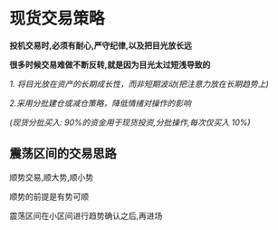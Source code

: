 # 现货交易策略

**投机交易时,必须有耐心,严守纪律,以及把目光放长远**

**很多时候交易难做不断反转,就是因为目光太过短浅导致的**

_1. 将目光放在资产的长期成长性，而非短期波动(把注意力放在长期趋势上)_

_2.采用分批建仓或减仓策略，降低情绪对操作的影响_

_(现货分批买入: 90%的资金用于现货投资,分批操作,每次仅买入 10%)_

## 震荡区间的交易思路

顺势交易,顺大势,顺小势

顺势的前提是有势可顺

震荡区间在小区间进行趋势确认之后,再进场
